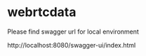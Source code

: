 # webrtcdata

Please find swagger url for local environment 

http://localhost:8080/swagger-ui/index.html
